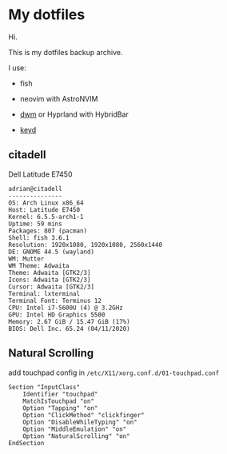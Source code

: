 # My dotfiles
Hi.

This is my dotfiles backup archive.

I use: 

  - fish

  - neovim with AstroNVIM

  - [dwm](https://gitlab.com/fxj9a/dwm) or Hyprland with HybridBar

  - [keyd](https://github.com/rvaiya/keyd)
  
## citadell
Dell Latitude E7450

```
adrian@citadell 
--------------- 
OS: Arch Linux x86_64 
Host: Latitude E7450 
Kernel: 6.5.5-arch1-1 
Uptime: 59 mins 
Packages: 807 (pacman) 
Shell: fish 3.6.1 
Resolution: 1920x1080, 1920x1080, 2560x1440 
DE: GNOME 44.5 (wayland) 
WM: Mutter 
WM Theme: Adwaita 
Theme: Adwaita [GTK2/3] 
Icons: Adwaita [GTK2/3] 
Cursor: Adwaita [GTK2/3] 
Terminal: lxterminal 
Terminal Font: Terminus 12 
CPU: Intel i7-5600U (4) @ 3.2GHz 
GPU: Intel HD Graphics 5500 
Memory: 2.67 GiB / 15.47 GiB (17%) 
BIOS: Dell Inc. 65.24 (04/11/2020) 
```


## Natural Scrolling
add touchpad config in `/etc/X11/xorg.conf.d/01-touchpad.conf`

```
Section "InputClass"
    Identifier "touchpad"
    MatchIsTouchpad "on"
    Option "Tapping" "on"
    Option "ClickMethod" "clickfinger"
    Option "DisableWhileTyping" "on"
    Option "MiddleEmulation" "on"
    Option "NaturalScrolling" "on"
EndSection
```

